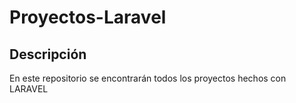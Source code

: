 # Proyectos-Laravel
## Descripción
En este repositorio se encontrarán todos los proyectos hechos con LARAVEL
